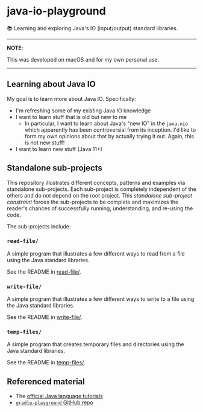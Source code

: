 # java-io-playground

📚 Learning and exploring Java's IO (input/output) standard libraries.

---
**NOTE**:

This was developed on macOS and for my own personal use.

---

## Learning about Java IO

My goal is to learn more about Java IO. Specifically:

* I'm refreshing some of my existing Java IO knowledge
* I want to learn stuff that is old but new to me
  * In particular, I want to learn about Java's "new IO" in the `java.nio` which apparently has been controversial from
    its inception. I'd like to form my own opinions about that by actually trying it out. Again, this is not new stuff!
* I want to learn new stuff (Java 11+)

## Standalone sub-projects

This repository illustrates different concepts, patterns and examples via standalone sub-projects. Each sub-project is
completely independent of the others and do not depend on the root project. This _standalone sub-project constraint_
forces the sub-projects to be complete and maximizes the reader's chances of successfully running, understanding, and
re-using the code.

The sub-projects include:

### `read-file/`

A simple program that illustrates a few different ways to read from a file using the Java standard libraries.

See the README in [read-file/](read-file/).

### `write-file/`

A simple program that illustrates a few different ways to write to a file using the Java standard libraries.

See the README in [write-file/](write-file/).

### `temp-files/`

A simple program that creates temporary files and directories using the Java standard libraries.

See the README in [temp-files/](temp-files/).

## Referenced material

* The [official Java language tutorials](https://docs.oracle.com/javase/tutorial/essential/io/file.html)
* [`gradle-playground` GitHub repo](https://github.com/dgroomes/gradle-playground)
